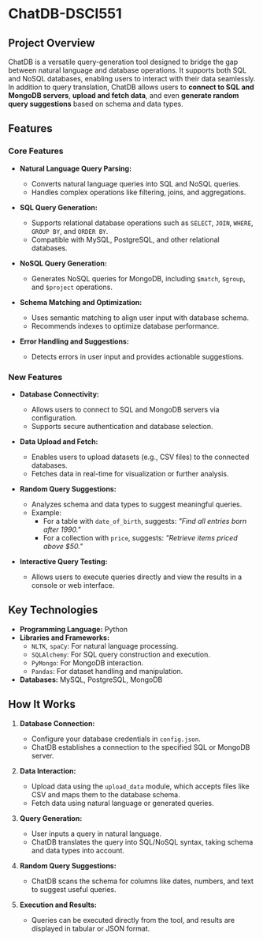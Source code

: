 # ChatDB-DSCI551
## Project Overview
ChatDB is a versatile query-generation tool designed to bridge the gap between natural language and database operations. It supports both SQL and NoSQL databases, enabling users to interact with their data seamlessly. In addition to query translation, ChatDB allows users to **connect to SQL and MongoDB servers**, **upload and fetch data**, and even **generate random query suggestions** based on schema and data types.

## Features

### Core Features
- **Natural Language Query Parsing:**
  - Converts natural language queries into SQL and NoSQL queries.
  - Handles complex operations like filtering, joins, and aggregations.

- **SQL Query Generation:**
  - Supports relational database operations such as `SELECT`, `JOIN`, `WHERE`, `GROUP BY`, and `ORDER BY`.
  - Compatible with MySQL, PostgreSQL, and other relational databases.

- **NoSQL Query Generation:**
  - Generates NoSQL queries for MongoDB, including `$match`, `$group`, and `$project` operations.

- **Schema Matching and Optimization:**
  - Uses semantic matching to align user input with database schema.
  - Recommends indexes to optimize database performance.

- **Error Handling and Suggestions:**
  - Detects errors in user input and provides actionable suggestions.

### New Features
- **Database Connectivity:**
  - Allows users to connect to SQL and MongoDB servers via configuration.
  - Supports secure authentication and database selection.

- **Data Upload and Fetch:**
  - Enables users to upload datasets (e.g., CSV files) to the connected databases.
  - Fetches data in real-time for visualization or further analysis.

- **Random Query Suggestions:**
  - Analyzes schema and data types to suggest meaningful queries.
  - Example:
    - For a table with `date_of_birth`, suggests: *"Find all entries born after 1990."*
    - For a collection with `price`, suggests: *"Retrieve items priced above $50."*

- **Interactive Query Testing:**
  - Allows users to execute queries directly and view the results in a console or web interface.

## Key Technologies
- **Programming Language:** Python
- **Libraries and Frameworks:**
  - `NLTK`, `spaCy`: For natural language processing.
  - `SQLAlchemy`: For SQL query construction and execution.
  - `PyMongo`: For MongoDB interaction.
  - `Pandas`: For dataset handling and manipulation.
- **Databases:** MySQL, PostgreSQL, MongoDB

## How It Works

1. **Database Connection:**
   - Configure your database credentials in `config.json`.
   - ChatDB establishes a connection to the specified SQL or MongoDB server.

2. **Data Interaction:**
   - Upload data using the `upload_data` module, which accepts files like CSV and maps them to the database schema.
   - Fetch data using natural language or generated queries.

3. **Query Generation:**
   - User inputs a query in natural language.
   - ChatDB translates the query into SQL/NoSQL syntax, taking schema and data types into account.

4. **Random Query Suggestions:**
   - ChatDB scans the schema for columns like dates, numbers, and text to suggest useful queries.

5. **Execution and Results:**
   - Queries can be executed directly from the tool, and results are displayed in tabular or JSON format.


